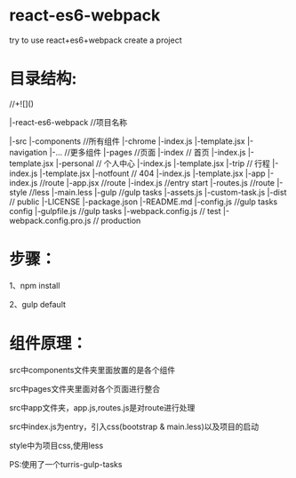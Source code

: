 <h1>react-es6-webpack</h1>
<p>try to use react+es6+webpack create a project</p>


<h1>目录结构:</h1>
//+![]()

<p>|-react-es6-webpack  //项目名称</p>
    |-src
      |-components  //所有组件
          |-chrome
              |-index.js
              |-template.jsx
          |-navigation
          |-...  //更多组件
      |-pages  //页面
          |-index  // 首页
               |-index.js
               |-template.jsx
          |-personal  // 个人中心
               |-index.js
               |-template.jsx
          |-trip  // 行程
               |-index.js
               |-template.jsx
          |-notfount  // 404
               |-index.js
               |-template.jsx
      |-app
          |-index.js  //route
      |-app.jsx   //route
      |-index.js  //entry start
      |-routes.js  //route
    |-style  //less
      |-main.less
    |-gulp  //gulp tasks
      |-assets.js
      |-custom-task.js
    |-dist  // public
    |-LICENSE
    |-package.json
    |-README.md
    |-config.js  //gulp tasks config
    |-gulpfile.js //gulp tasks
    |-webpack.config.js  // test
    |-webpack.config.pro.js  // production


<h1>步骤：</h1>
  <p>1、npm install </p>
  <p>2、gulp default</p>


<h1>组件原理：</h1>
  <p>src中components文件夹里面放置的是各个组件 </p>
  <p>src中pages文件夹里面对各个页面进行整合</p>
  <p>src中app文件夹，app.js,routes.js是对route进行处理</p>
  <p>src中index.js为entry，引入css(bootstrap & main.less)以及项目的启动</p>
  <p>style中为项目css,使用less</p>


PS:使用了一个turris-gulp-tasks


